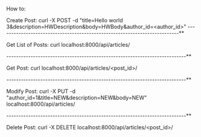 How to:

   Create Post:
	curl -X POST -d "title=Hello world 3&description=HWDescription&body=HWBody&author_id=<author_id>"
--------------------------------------------------------------------------**

   Get List of Posts:
        curl localhost:8000/api/articles/

--------------------------------------------------------------------------**

   Get Post:
	curl localhost:8000/api/articles/<post_id>/

--------------------------------------------------------------------------**

   Modify Post:
	curl -X PUT -d "author_id=1&title=NEW&description=NEW&body=NEW" localhost:8000/api/articles/

--------------------------------------------------------------------------**

   Delete Post:
	curl -X DELETE localhost:8000/api/articles/<post_id>/

